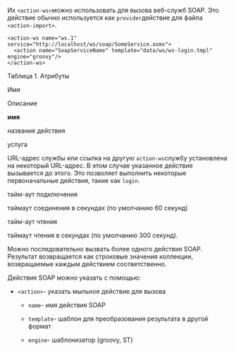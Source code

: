 Их `<action-ws>`можно использовать для вызова веб-служб SOAP. Это действие обычно используется как `provider`действие для файла `<action-import>`.

    <action-ws name="ws.1" service="http://localhost/ws/soap/SomeService.asmx">
      <action name="SoapServiceName" template="data/ws/ws-login.tmpl" engine="groovy"/>
    </action-ws>



Таблица 1. Атрибуты

Имя

Описание

**имя**

название действия

услуга

URL-адрес службы или ссылка на другую `action-ws`службу установлена ​​на некоторый URL-адрес. В этом случае указанное действие вызывается до этого. Это позволяет выполнить некоторые первоначальные действия, такие как `login`.

тайм-аут подключения

таймаут соединения в секундах (по умолчанию 60 секунд)

тайм-аут чтения

таймаут чтения в секундах (по умолчанию 300 секунд).

Можно последовательно вызвать более одного действия SOAP. Результат возвращается как строковые значения коллекции, возвращаемые каждым действием соответственно.

Действия SOAP можно указать с помощью:

*   `<action>`\- указать мыльное действие для вызова

    *   `name`\- имя действия SOAP

    *   `template`\- шаблон для преобразования результата в другой формат

    *   `engine`\- шаблонизатор (groovy, ST)